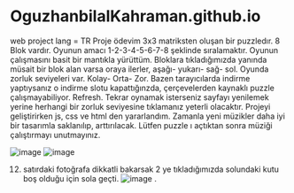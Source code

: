 # OguzhanbilalKahraman.github.io
web project lang = TR
Proje ödevim 3x3 matriksten oluşan bir puzzledır. 8 Blok vardır. Oyunun amacı 1-2-3-4-5-6-7-8 şeklinde sıralamaktır.
Oyunun çalışmasını basit bir mantıkla yürüttüm. Bloklara tıkladığımızda yanında müsait bir blok alan varsa oraya ilerler, aşağı- yukarı- sağ- sol.
Oyunda zorluk seviyeleri var. Kolay- Orta- Zor.
Bazen tarayıcılarda indirme yaptıysanız o indirme slotu kapattığınzda, çerçevelerden kaynaklı puzzle çalışmayabiliyor. Refresh. 
Tekrar oynamak isterseniz sayfayı yenilemek yerine herhangi bir zorluk seviyesine tıklamanız yeterli olacaktır.
Projeyi geliştirirken js, css ve html den yararlandım.
Zamanla yeni müzikler daha iyi bir tasarımla saklanılıp, arttırılacak.
Lütfen puzzle ı açtıktan sonra müziği çalıştırmayı unutmayınız. 



![image](https://user-images.githubusercontent.com/73184456/168472877-ea9dd98e-41ee-4571-8e0e-44c9b9e49d40.png)
![image](https://user-images.githubusercontent.com/73184456/168472921-0c21b9b2-2d8c-4b7b-8044-8d11858b2be6.png)



12. satırdaki fotoğrafa dikkatli bakarsak 2 ye tıkladığımızda solundaki kutu boş olduğu için sola geçti.
![image](https://user-images.githubusercontent.com/73184456/168472962-8000f46f-de36-4178-b55b-8a0277649953.png)
.


